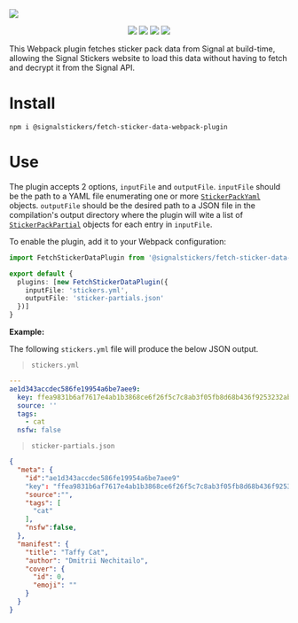 <a href="#top" id="top">
  <img src="https://user-images.githubusercontent.com/441546/74094549-eb837700-4a97-11ea-867f-448675c19342.png" style="max-width: 100%;"></<img>
</a>
<p align="center">
  <a href="https://www.npmjs.com/package/@signalstickers/fetch-sticker-data-webpack-plugin"><img src="https://img.shields.io/npm/v/@signalstickers/fetch-sticker-data-webpack-plugin.svg?style=flat-square"></a>
  <a href="https://travis-ci.com/signalstickers/fetch-data-webpack-plugin"><img src="https://img.shields.io/travis/com/signalstickers/fetch-data-webpack-plugin?style=flat-square"></a>
  <a href="https://david-dm.org/signalstickers/fetch-sticker-data-webpack-plugin"><img src="https://img.shields.io/david/signalstickers/fetch-sticker-data-webpack-plugin.svg?style=flat-square"></a>
  <a href="https://conventionalcommits.org"><img src="https://img.shields.io/badge/conventional%20commits-1.0.0-FB5E85.svg?style=flat-square"></a>
</p>

This Webpack plugin fetches sticker pack data from Signal at build-time,
allowing the Signal Stickers website to load this data without having to fetch
and decrypt it from the Signal API.



# Install

```
npm i @signalstickers/fetch-sticker-data-webpack-plugin
```

# Use

The plugin accepts 2 options, `inputFile` and `outputFile`. `inputFile` should
be the path to a YAML file enumerating one or more [`StickerPackYaml`](https://github.com/signalstickers/fetch-sticker-data-webpack-plugin/blob/master/src/etc/types.ts#L9-L16)
objects. `outputFile` should be the desired path to a JSON file in the
compilation's output directory where the plugin will wite a list of [`StickerPackPartial`](https://github.com/signalstickers/fetch-sticker-data-webpack-plugin/blob/master/src/etc/types.ts#L42-L45)
objects for each entry in `inputFile`.

To enable the plugin, add it to your Webpack configuration:

```ts
import FetchStickerDataPlugin from '@signalstickers/fetch-sticker-data-webpack-plugin';

export default {
  plugins: [new FetchStickerDataPlugin({
    inputFile: 'stickers.yml',
    outputFile: 'sticker-partials.json'
  })]
}
```

**Example:**

The following `stickers.yml` file will produce the below JSON output.

> `stickers.yml`

```yml
---
ae1d343accdec586fe19954a6be7aee9:
  key: ffea9831b6af7617e4ab1b3868ce6f26f5c7c8ab3f05fb8d68b436f9253232ab
  source: ''
  tags:
    - cat
  nsfw: false
```

> `sticker-partials.json`

```json
{
  "meta": {
    "id":"ae1d343accdec586fe19954a6be7aee9"
    "key": "ffea9831b6af7617e4ab1b3868ce6f26f5c7c8ab3f05fb8d68b436f9253232ab",
    "source":"",
    "tags": [
      "cat"
    ],
    "nsfw":false,
  },
  "manifest": {
    "title": "Taffy Cat",
    "author": "Dmitrii Nechitailo",
    "cover": {
      "id": 0,
      "emoji": ""
    }
  }
}
```
